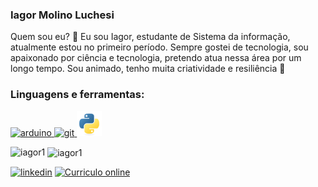 ### Iagor Molino Luchesi
Quem sou eu? 🤔
Eu sou Iagor, estudante de Sistema da informação, atualmente estou no primeiro período. Sempre gostei de tecnologia, sou apaixonado
por ciência e tecnologia, pretendo atua nessa
área por um longo tempo. Sou animado,
tenho muita criatividade e resiliência 🙂

### Linguagens e ferramentas:
<p align="left"> <a href="https://www.arduino.cc/" target="_blank"> <img src="https://cdn.worldvectorlogo.com/logos/arduino-1.svg" alt="arduino" width="40" height="40"/> </a> <a href="https://git-scm.com/" target="_blank"> <img src="https://www.vectorlogo.zone/logos/git-scm/git-scm-icon.svg" alt="git" width="40" height="40"/> </a> <a href="https://www.python.org" target="_blank"> <img src="https://raw.githubusercontent.com/devicons/devicon/master/icons/python/python-original.svg" alt="python" width="40" height="40"/> </a> </p>

<p><img align="left" src="https://github-readme-stats.vercel.app/api/top-langs?username=iagor1&show_icons=true&locale=en&layout=compact" alt="iagor1" /></p>
<p>&nbsp;<img align="center" src="https://github-readme-stats.vercel.app/api?username=iagor1&show_icons=true&locale=en" alt="iagor1" /></p>

[![linkedin](https://img.shields.io/badge/linkedin%20-iagor-blue)](https://www.linkedin.com/in/iagor-molino-luchesi-45aa06202/)
[![Curriculo online](https://img.shields.io/badge/curriculo-online-green)](https://site-curriculo-8ngt18c9y-iagor1.vercel.app)
